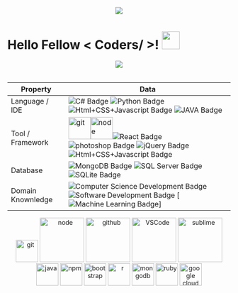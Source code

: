 <p align="center">
  <img src="https://capsule-render.vercel.app/api?type=waving&color=gradient&height=90"/>
</p>
<h1> Hello Fellow < Coders/ >! <img src = "https://raw.githubusercontent.com/MartinHeinz/MartinHeinz/master/wave.gif" width = 40> </h1>
<p align='center'>
<img src="https://readme-typing-svg.herokuapp.com?color=%2336BCF7&size=25&center=true&vCenter=true&width=433&height=75&lines=I'm+Ankit+Singh;Full+Stack+Developer;">
<br>
<br>


<!-- <p align="center">
  <a href="mailto:ankitsingh92004.correspondence@gmail.com">
    <img src="https://img.icons8.com/doodle/96/000000/gmail-new.png" width="100" title="gmail">
  </a>
  <a href="https://www.linkedin.com/in/ankit-singh-ba1904218/">
    <img src="https://img.icons8.com/doodle/96/000000/linkedin-circled.png" width="100" title="linkedin">
  </a>
  <a href="https://www.kaggle.com/sinkant9">
    <img src="https://www.kaggle.com/static/images/logos/kaggle-logo-transparent-300.png" width="200" title="kaggle">
  </a>
  <img src="https://cdn.jsdelivr.net/gh/devicons/devicon@latest/icons/postgresql/postgresql-original.svg" width="100px" title="postgresql">
</p>

<p align="center">
  <img alt="python" src="https://i.giphy.com/media/LMt9638dO8dftAjtco/200.webp" width="100" title="python">
  <img alt="javascript" src="https://media3.giphy.com/media/ln7z2eWriiQAllfVcn/200w.webp" width="100" title="javascript">
  <img alt="html5" src="https://media.giphy.com/media/XAxylRMCdpbEWUAvr8/giphy.gif" width="100" title="html">
  <img alt="css" src="https://media.giphy.com/media/fsEaZldNC8A1PJ3mwp/giphy.gif" width="100" title="css">
  <img src="https://cdn.jsdelivr.net/gh/devicons/devicon@latest/icons/jupyter/jupyter-original.svg" width="100px" title="jupyter">

</p>-->
Property                 | Data  
-------------------------|------
Language / IDE           | ![C# Badge](https://img.shields.io/badge/-Visual%20Studio-239120?style=flat&logo=csharp&logoColor=white) ![Python Badge](https://img.shields.io/badge/-PyCharm-3776AB?style=flat&logo=Python&logoColor=white) ![Html+CSS+Javascript Badge](https://img.shields.io/badge/-Visual%20Studio%20Code-F7DF1E?style=flat&logo=Javascript&logoColor=white) ![JAVA Badge](https://img.shields.io/badge/-Eclipse-007396?style=flat&logo=OpenJDK&logoColor=white)
Tool / Framework         |    <img src="https://cdn.jsdelivr.net/gh/devicons/devicon@latest/icons/git/git-original.svg" width="50px" title="git"><img alt="node" src="https://media.giphy.com/media/kdFc8fubgS31b8DsVu/giphy.gif" width="50" title="node">![React Badge](https://img.shields.io/badge/-React-61DAFB?style=flat&logo=Electron&logoColor=white)  ![photoshop Badge](https://img.shields.io/badge/-Photoshop-26C9FF?style=flat&logo=Adobe-Photoshop&logoColor=white) ![jQuery Badge](https://img.shields.io/badge/-jquery-61DAFB?style=flat&logo=Javascript&logoColor=white) ![Html+CSS+Javascript Badge](https://img.shields.io/badge/-express-61DAFB?style=flat&logo=Javascript&logoColor=white)
Database         | ![MongoDB Badge](https://img.shields.io/badge/-MongoDB-47A248?style=flat&logo=MongoDB&logoColor=white)  ![SQL Server Badge](https://img.shields.io/badge/-SQL%20Server-CC2927?style=flat&logo=microsoftsqlserver&logoColor=white) ![SQLite Badge](https://img.shields.io/badge/-SQLite-003B57?style=flat&logo=sqlite&logoColor=white)
Domain Knownledge        | ![Computer Science Development Badge](https://img.shields.io/badge/-Computer%20Science-FAB040?style=flat&logoColor=white) ![Software Development Badge](https://img.shields.io/badge/-Software%20Development-FF6600?style=flat&logoColor=white) [![Machine Learning Badge](https://img.shields.io/badge/-Machine%20Learning-01D277?style=flat&logoColor=white)]


  <img src="https://cdn.jsdelivr.net/gh/devicons/devicon@latest/icons/git/git-original.svg" width="50px" title="git">
  <img alt="node" src="https://media.giphy.com/media/kdFc8fubgS31b8DsVu/giphy.gif" width="100" title="node">
  <img alt="github" src="https://i.giphy.com/media/KzJkzjggfGN5Py6nkT/200.webp" width="100" title="github">
  <img alt="VSCode" src="https://i.giphy.com/media/IdyAQJVN2kVPNUrojM/200.webp" width="100" title="vscode">
  <img alt="sublime" src="https://media.giphy.com/media/jnDKffgCfGYOp6cMTK/giphy.gif" width="100" title="sublime">
  <img src="https://cdn.jsdelivr.net/gh/devicons/devicon@latest/icons/java/java-original.svg" width="50px" title="java">
  <img src="https://cdn.jsdelivr.net/gh/devicons/devicon@latest/icons/npm/npm-original-wordmark.svg" width="50px" title="npm">
  <img src="https://cdn.jsdelivr.net/gh/devicons/devicon@latest/icons/bootstrap/bootstrap-plain.svg" width="50px" title="bootstrap">
  <img src="https://cdn.jsdelivr.net/gh/devicons/devicon@latest/icons/r/r-original.svg" width="50px" title="r">
  <img src="https://cdn.jsdelivr.net/gh/devicons/devicon@latest/icons/mongodb/mongodb-original.svg" width="50px" title="mongodb">
  <img src="https://cdn.jsdelivr.net/npm/devicons@1.8.0/!SVG/ruby.svg" width="50px" title="ruby">
  <img src="https://cdn.jsdelivr.net/gh/devicons/devicon@latest/icons/googlecloud/googlecloud-original.svg" width="50px" title="google cloud">

  
